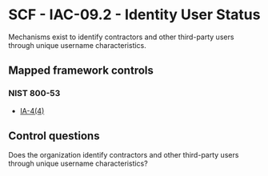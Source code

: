 # SCF - IAC-09.2 - Identity User Status
Mechanisms exist to identify contractors and other third-party users through unique username characteristics. 
## Mapped framework controls
### NIST 800-53
- [IA-4(4)](../nist80053/ia-4-4.md)
  
## Control questions
Does the organization identify contractors and other third-party users through unique username characteristics? 
  